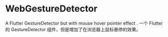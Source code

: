 # WebGestureDetector

A Flutter GestureDetector but with mouse hover pointer effect . 一个 Flutter 的 GestureDetector 组件，但是增加了在浏览器上鼠标悬停的效果。